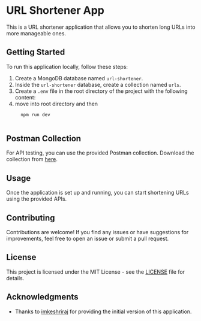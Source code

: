 # URL Shortener App

This is a URL shortener application that allows you to shorten long URLs into more manageable ones.

## Getting Started

To run this application locally, follow these steps:

1. Create a MongoDB database named `url-shortener`.
2. Inside the `url-shortener` database, create a collection named `urls`.
3. Create a `.env` file in the root directory of the project with the following content:
4. move into root directory and then
   ```bash
     npm run dev



## Postman Collection

For API testing, you can use the provided Postman collection. Download the collection from [here](https://github.com/imkeshriraj/UrlShortnerApis/files/14354455/Shorten.Url.postman_collection.json).

## Usage

Once the application is set up and running, you can start shortening URLs using the provided APIs.

## Contributing

Contributions are welcome! If you find any issues or have suggestions for improvements, feel free to open an issue or submit a pull request.

## License

This project is licensed under the MIT License - see the [LICENSE](LICENSE) file for details.

## Acknowledgments

- Thanks to [imkeshriraj](https://github.com/imkeshriraj) for providing the initial version of this application.


